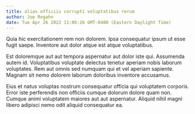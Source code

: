 ```yaml
---
title: alias officiis corrupti voluptatibus rerum
author: Joe Rogahn
date: Tue Apr 26 2022 11:06:26 GMT-0400 (Eastern Daylight Time)
---
```

Quia hic exercitationem rem non dolorem. Ipsa consequatur ipsum ut esse fugit saepe. Inventore aut dolor atque est atque voluptatibus.

 Est doloremque aut aut tempora aspernatur aut dolor iste qui. Assumenda autem id. Voluptatibus voluptate delectus tenetur aperiam nobis laborum voluptates. Rem aut omnis sed numquam qui et vel aperiam sapiente. Magnam sit nemo dolorem laborum doloribus inventore accusamus.

 Eius et natus voluptas nostrum consequatur officia qui voluptatem corporis. Error iste perferendis non officiis cumque dolorum dolore quam non. Cumque animi voluptatem maiores aut aut aspernatur. Aliquid nihil magni libero adipisci nemo odit aliquid consequatur ea.